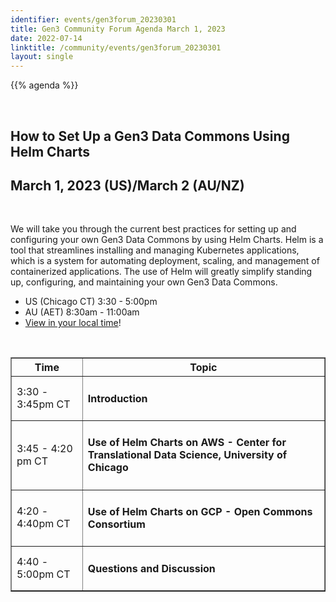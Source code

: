 ```yaml
---
identifier: events/gen3forum_20230301
title: Gen3 Community Forum Agenda March 1, 2023
date: 2022-07-14
linktitle: /community/events/gen3forum_20230301
layout: single
---
```


{{% agenda %}}

<br>

## How to Set Up a Gen3 Data Commons Using Helm Charts
## March 1, 2023 (US)/March 2 (AU/NZ)

<br>

We will take you through the current best practices for setting up and configuring your own Gen3 Data Commons by using Helm Charts. Helm is a tool that streamlines installing and managing Kubernetes applications, which is a system for automating deployment, scaling, and management of containerized applications. The use of Helm will greatly simplify standing up, configuring, and maintaining your own Gen3 Data Commons.
<ul>
  <li> US (Chicago CT) 3:30 - 5:00pm </li>
  <li> AU (AET) 8:30am - 11:00am  </li>
  <li> <a href=https://www.timeanddate.com/worldclock/fixedtime.html?msg=Gen3+Community+Forum+%28virtual%29&iso=20221010T16&p1=64&ah=3>View in your local time</a>! </li>
</ul>

<br>



<table border=1 cellspacing="0" width="80%">
  <tr>
   <th> Time </th>
   <th> Topic </th>
  </tr>
  <tr>
     <td> 3:30 - 3:45pm CT  </td>
     <td> <h4> Introduction </h4> </td>
  </tr>
  <tr>
   <td> 3:45 - 4:20 pm CT  </td>
   <td> <h4>Use of Helm Charts on AWS - Center for Translational Data Science, University of Chicago</h4>
   </tr>
  <tr>
   <td> 4:20 - 4:40pm CT  </td> <td> <h4>Use of Helm Charts on GCP - Open Commons Consortium</h4>
  </tr>
  <tr>
      <td> 4:40 - 5:00pm CT </td>
      <td> <h4> Questions and Discussion </hr> </td>
  </tr>

</table>
